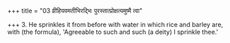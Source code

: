 +++
title = "03 व्रीहियवमतीभिरद्भिः पुरस्तात्प्रोक्षत्यमुष्मै त्वा"

+++
3. He sprinkles it from before with water in which rice and barley are, with (the formula), 'Agreeable to such and such (a deity) I sprinkle thee.'
